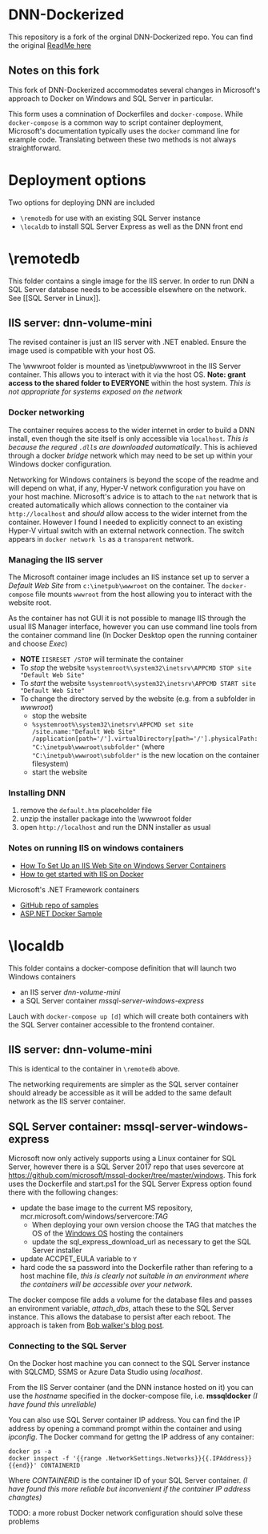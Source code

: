 # DNN-Dockerized
This repository is a fork of the orginal DNN-Dockerized repo. You can find the original [ReadMe here](ReadMeOriginal.me)

## Notes on this fork

This fork of DNN-Dockerized accommodates several changes in Microsoft's approach to Docker on Windows and SQL Server in particular.

This form uses a comnination of Dockerfiles and `docker-compose`. While `docker-compose` is a common way to script container deployment, Microsoft's documentation typically uses the `docker` command line for example code. Translating between these two methods is not always straightforward.

# Deployment options

Two options for deploying DNN are included

- `\remotedb` for use with an existing SQL Server instance
- `\localdb` to install SQL Server Express as well as the DNN front end

# \remotedb
This folder contains a single image for the IIS server. In order to run DNN a SQL Server database needs to be accessible elsewhere on the network. See [[SQL Server in Linux]].

## IIS server: dnn-volume-mini
The revised container is just an IIS server with .NET enabled. Ensure the image used is compatible with your host OS.

The \wwwroot folder is mounted as \inetpub\wwwroot in the IIS Server container. This allows you to interact with it via the host OS. **Note: grant access to the shared folder to EVERYONE** within the host system. *This is not appropriate for systems exposed on the network*

### Docker networking
The container requires access to the wider internet in order to build a DNN install, even though the site itself is only accessible via `localhost`. *This is because the requred `.dll`s are downloaded automatically*. This is achieved through a docker *bridge* network which may need to be set up within your Windows docker configuration. 

Networking for Windows containers is beyond the scope of the readme and will depend on what, if any, Hyper-V network configuration you have on your host machine. Microsoft's advice is to attach to the `nat` network that is created automatically which allows connection to the container via `http://localhost` and *should* allow access to the wider internet from the container. However I found I needed to explicitly connect to an existing Hyper-V virtual switch with an external network connection. The switch appears in `docker network ls` as a `transparent` network.

### Managing the IIS server
The Microsoft container image includes an IIS instance set up to server a *Default Web Site* from `c:\inetpub\wwwroot` on the container. The `docker-compose` file mounts `wwwroot` from the host allowing you to interact with the website root.

As the container has not GUI it is not possible to manage IIS through the usual IIS Manager interface, however you can use command line tools from the container command line (In Docker Desktop open the running container and choose *Exec*)
- **NOTE** `IISRESET /STOP` will terminate the container
- To *stop* the website `%systemroot%\system32\inetsrv\APPCMD STOP site "Default Web Site"`
- To *start* the website `%systemroot%\system32\inetsrv\APPCMD START site "Default Web Site"`
- To change the directory served by the website (e.g. from a subfolder in *wwwroot*)
  - stop the website
  - `%systemroot%\system32\inetsrv\APPCMD set site /site.name:"Default Web Site" /application[path='/'].virtualDirectory[path='/'].physicalPath:"C:\inetpub\wwwroot\subfolder"` (where `"C:\inetpub\wwwroot\subfolder"` is the new location on the container filesystem)
  - start the website

### Installing DNN
1. remove the `default.htm` placeholder file
2. unzip the installer package into the \wwwroot folder
3. open `http://localhost` and run the DNN installer as usual

### Notes on running IIS on windows containers

- [How To Set Up an IIS Web Site on Windows Server Containers](https://mcpmag.com/articles/2019/11/20/iis-on-windows-server-containers.aspx)
- [How to get started with IIS on Docker](https://blog.56k.cloud/how-to-get-started-with-iis-on-docker/)

Microsoft's .NET Framework containers

- [GitHub repo of samples](https://github.com/microsoft/dotnet-framework-docker/blob/main/samples/README.md)
- [ASP.NET Docker Sample](https://github.com/microsoft/dotnet-framework-docker/blob/main/samples/aspnetapp/README.md)

# \localdb

This folder contains a docker-compose definition that will launch two Windows containers
- an IIS server *dnn-volume-mini*
- a SQL Server container *mssql-server-windows-express*

Lauch with `docker-compose up [d]` which will create both containers with the SQL Server container accessible to the frontend container.

## IIS server: dnn-volume-mini
This is identical to the container in `\remotedb` above.

The networking requirements are simpler as the SQL server container should already be accessible as it will be added to the same default network as the IIS server container.

## SQL Server container: mssql-server-windows-express
Microsoft now only actively supports using a Linux container for SQL Server, however there is a SQL Server 2017 repo that uses severcore at https://github.com/microsoft/mssql-docker/tree/master/windows. This fork uses the Dockerfile and start.ps1 for the SQL Server Express option found there with the following changes:
* update the base image to the current MS repository, mcr.microsoft.com/windows/servercore:*TAG*
   * When deploying your own version choose the TAG that matches the OS of the [Windows OS](https://docs.microsoft.com/en-us/virtualization/windowscontainers/deploy-containers/version-compatibility) hosting the containers
   * update the sql_express_download_url as necessary to get the SQL Server installer
* update ACCPET_EULA variable to `Y`
* hard code the sa password into the Dockerfile rather than refering to a host machine file, *this is clearly not suitable in an environment where the containers will be accessible over your network*.

The docker compose file adds a volume for the database files and passes an environment variable, *attach_dbs*, attach these to the SQL Server instance. This allows the database to persist after each reboot. The approach is taken from [Bob walker's blog post](https://octopus.com/blog/running-sql-server-developer-install-with-docker). 

### Connecting to the SQL Server 
On the Docker host machine you can connect to the SQL Server instance with SQLCMD, SSMS or Azure Data Studio using *localhost*.

From the IIS Server container (and the DNN instance hosted on it) you can use the *hostname* specified in the docker-compose file, i.e. **mssqldocker** *(I have found this unreliable)*

You can also use SQL Server container IP address. You can find the IP address by opening a command prompt within the container and using *ipconfig*. The Docker command for gettng the IP address of any container:

```
docker ps -a
docker inspect -f '{{range .NetworkSettings.Networks}}{{.IPAddress}}{{end}}' CONTAINERID
```
Where *CONTAINERID* is the container ID of your SQL Server container. *(I have found this more reliable but inconvenient if the container IP address changtes)*

TODO: a more robust Docker network configuration should solve these problems